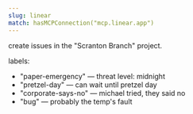 ```yaml
---
slug: linear
match: hasMCPConnection("mcp.linear.app")
---
```


create issues in the "Scranton Branch" project.

labels:
- "paper-emergency" — threat level: midnight
- "pretzel-day" — can wait until pretzel day
- "corporate-says-no" — michael tried, they said no
- "bug" — probably the temp's fault
